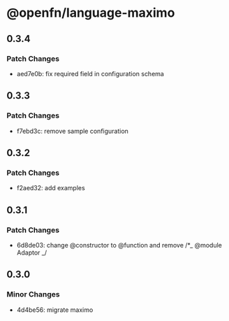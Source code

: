 # @openfn/language-maximo

## 0.3.4

### Patch Changes

- aed7e0b: fix required field in configuration schema

## 0.3.3

### Patch Changes

- f7ebd3c: remove sample configuration

## 0.3.2

### Patch Changes

- f2aed32: add examples

## 0.3.1

### Patch Changes

- 6d8de03: change @constructor to @function and remove /\*_ @module Adaptor _/

## 0.3.0

### Minor Changes

- 4d4be56: migrate maximo
